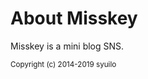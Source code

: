 # About Misskey

Misskey is a mini blog SNS.

<div class="copyright"><small>Copyright (c) 2014-2019 syuilo</small></div>
